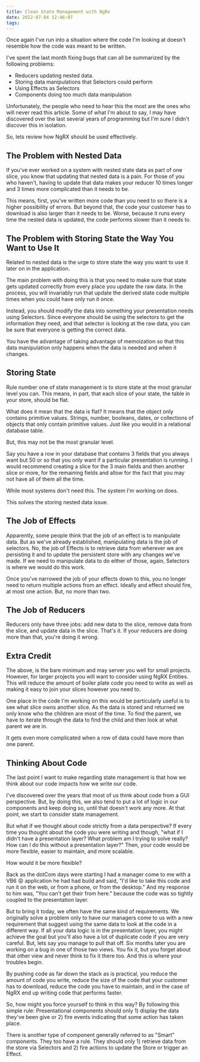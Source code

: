 ```yaml
---
title: Clean State Management with NgRx
date: 2022-07-04 12:46:07
tags:
---
```


Once again I've run into a situation where the code I'm looking at doesn't resemble how the code was meant to be written.

I've spent the last month fixing bugs that can all be summarized by the following problems:

- Reducers updating nested data.
- Storing data manipulations that Selectors could perform
- Using Effects as Selectors
- Components doing too much data manipulation

<!-- more -->

Unfortunately, the people who need to hear this the most are the ones who will never read this article. Some of what I'm about to say, I may have discovered over the last several years of programming but I'm sure I didn't discover this in isolation.

So, lets review how NgRX should be used effectively.

## The Problem with Nested Data

If you've ever worked on a system with nested state data as part of one slice, you know that updating that nested data is a pain. For those of you who haven't, having to update that data makes your reducer 10 times longer and 3 times more complicated than it needs to be.

This means, first, you've written more code than you need to so there is a higher possibility of errors.  But beyond that, the code your customer has to download is also larger than it needs to be.  Worse, because it runs every time the nested data is updated, the code performs slower than it needs to.

## The Problem with Storing State the Way You Want to Use It

Related to nested data is the urge to store state the way you want to use it later on in the application.

The main problem with doing this is that you need to make sure that state gets updated correctly from every place you update the raw data. In the process, you will invariably run that update the derived state code multiple times when you could have only run it once.

Instead, you should modify the data into something your presentation needs using Selectors. Since everyone should be using the selectors to get the information they need, and that selector is looking at the raw data, you can be sure that everyone is getting the correct data.

You have the advantage of taking advantage of memoization so that this data manipulation only happens when the data is needed and when it changes.

## Storing State

Rule number one of state management is to store state at the most granular level you can. This means, in part, that each slice of your state, the table in your store, should be flat.

What does it mean that the data is flat? It means that the object only contains primitive values. Strings, number, booleans, dates, or collections of objects that only contain primitive values. Just like you would in a relational database table.

But, this may not be the most granular level.

Say you have a row in your database that contains 3 fields that you always want but 50 or so that you only want if a particular presentation is running.  I would recommend creating a slice for the 3 main fields and then another slice or more, for the remaining fields and allow for the fact that you may not have all of them all the time.

While most systems don't need this. The system I'm working on does.

This solves the storing nested data issue.

## The Job of Effects

Apparently, some people think that the job of an effect is to manipulate data.  But as we've already established, manipulating data is the job of selectors. No, the job of Effects is to retrieve data from wherever we are persisting it and to update the persistent store with any changes we've made. If we need to manipulate data to do either of those, again, Selectors is where we would do this work.

Once you've narrowed the job of your effects down to this, you no longer need to return multiple actions from an effect.  Ideally and effect should fire, at most one action.  But, no more than two.

## The Job of Reducers

Reducers only have three jobs: add new data to the slice, remove data from the slice, and update data in the slice. That's it. If your reducers are doing more than that, you're doing it wrong.

## Extra Credit

The above, is the bare minimum and may server you well for small projects. However, for larger projects you will want to consider using NgRX Entities.  This will reduce the amount of boiler plate code you need to write as well as making it easy to join your slices however you need to.

One place in the code I'm working on this would be particularly useful is to see what slice owns another slice.  As the data is stored and returned we only know who the children are most of the time.  To find the parent, we have to iterate through the data to find the child and then look at what parent we are in.

It gets even more complicated when a row of data could have more than one parent.

## Thinking About Code

The last point I want to make regarding state management is that how we think about our code impacts how we write our code.

I've discovered over the years that most of us think about code from a GUI perspective. But, by doing this, we also tend to put a lot of logic in our components and keep doing so, until that doesn't work any more. At that point, we start to consider state management.

But what if we thought about code strictly from a data perspective? If every time you thought about the code you were writing and though, "what if I didn't have a presentation layer? What problem am I trying to solve really? How can I do this without a presentation layer?" Then, your code would be more flexible, easier to maintain, and more scalable.

How would it be more flexible?

Back as the dotCom days were starting I had a manager come to me with a VB6 😝 application he had had build and said, "I'd like to take this code and run it on the web, or from a phone, or from the desktop."  And my response to him was, "You can't get their from here." because the code was so tightly coupled to the presentation layer.

But to bring it today, we often have the same kind of requirements. We originally solve a problem only to have our managers come to us with a new requirement that suggest using the same data to look at the code in a different way.  If all your data logic is in the presentation layer, you might achieve the goal but you'll also have a lot of duplicate code if you are very careful. But, lets say you manage to pull that off. Six months later you are working on a bug in one of those two views. You fix it, but you forget about that other view and never think to fix it there too. And this is where your troubles begin.

By pushing code as far down the stack as is practical, you reduce the amount of code you write, reduce the size of the code that your customer has to download, reduce the code you have to maintain, and in the case of NgRX end up writing code that performs faster.

So, how might you force yourself to think in this way? By following this simple rule: Presentational components should only 1) display the data they've been give or 2) fire events indicating that some action has taken place.

There is another type of component generally referred to as "Smart" components. They too have a rule. They should only 1) retrieve data from the store via Selectors and 2) fire actions to update the Store or trigger an Effect.
